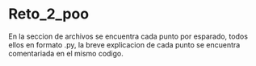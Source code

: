 # Reto_2_poo
En la seccion de archivos se encuentra cada punto por esparado, todos ellos en formato .py, la breve explicacion de cada punto se encuentra comentariada en el mismo codigo.
